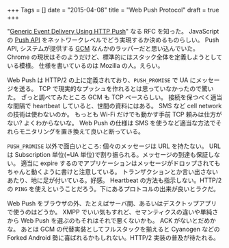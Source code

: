+++
Tags = []
date = "2015-04-08"
title = "Web Push Protocol"
draft = true
+++

"[Generic Event Delivery Using HTTP Push](https://tools.ietf.org/html/draft-thomson-webpush-http2-02)" なる RFC を知った。
JavaScript の [Push API](https://w3c.github.io/push-api/) をネットワークレベルでどう実現するか決めるものらしい。
Push API, システムが提供する [GCM](https://developer.android.com/google/gcm/index.html) なんかのラッパーだと思い込んでいた。
Chrome の現状はそのようだけど、標準的にはスタック全体を定義しようとしている模様。
仕様を書いているのは Mozilla の人。えらい。

Web Push は HTTP/2 の上に定義されており、`PUSH_PROMISE` で UA にメッセージを送る。
TCP で現実的なプッシュを作れるとは思っていなかったので驚いた。
ざっと調べてみたところ GCM も TCP ベースらしい。
接続を保つべく適当な間隔で heartbeat していると、世間の資料にはある。
SMS など cell network の技術は使わないのか。
もっとも Wi-Fi だけでも動かす手前 TCP 頼みは仕方がない? よくわからないな。
Web Push の仕様は SMS を使うなど適当な方法でそれらモニタリングを置き換えて良いと断っている。

`PUSH_PROMISE` 以外で面白いところ: 個々のメッセージは URL を持たない。
URL は Subscription 単位(=UA 単位)で割り振られる。メッセージの到達も保証しない。
適当に expire するのでアプリケーションはメッセージがドロップされてもちゃんと動くように書けと注意している。
トランザクションとか言い出さないあたり、地に足が付いている。好感。
Heartbeat の方法も指示しない。HTTP/2 の `PING` を使えということだろう。下にあるプロトコルの出来が良いとラクだ。

Web Push をブラウザの外、たとえばサーバ間、あるいはデスクトップアプリで使うのはどうか。
XMPP でいい気もすれど、セマンティクスの違いや単純さから Web Push を選ぶのもそれはそれで悪くないかも。
ACK がないとだめかな。
あとは GCM の代替実装としてフルスタックを揃えると
Cyanogen などの Forked Android 勢に喜ばれるかもしれない。HTTP/2 実装の普及が待たれる。

